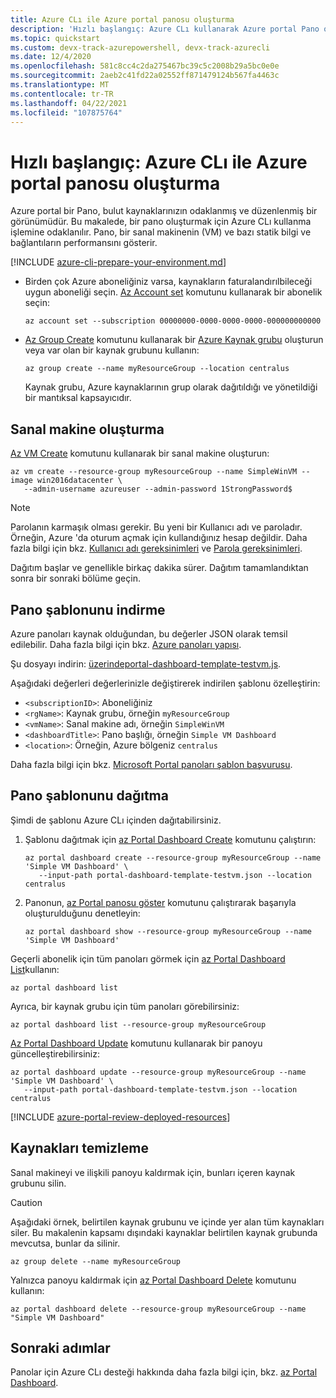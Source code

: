 ```yaml
---
title: Azure CLı ile Azure portal panosu oluşturma
description: 'Hızlı başlangıç: Azure CLı kullanarak Azure portal Pano oluşturmayı öğrenin. Pano, bulut kaynaklarınızın odaklanmış ve düzenlenmiş bir görünümüdür.'
ms.topic: quickstart
ms.custom: devx-track-azurepowershell, devx-track-azurecli
ms.date: 12/4/2020
ms.openlocfilehash: 581c8cc4c2da275467bc39c5c2008b29a5bc0e0e
ms.sourcegitcommit: 2aeb2c41fd22a02552ff871479124b567fa4463c
ms.translationtype: MT
ms.contentlocale: tr-TR
ms.lasthandoff: 04/22/2021
ms.locfileid: "107875764"
---
```

# <a name="quickstart-create-an-azure-portal-dashboard-with-azure-cli"></a>Hızlı başlangıç: Azure CLı ile Azure portal panosu oluşturma

Azure portal bir Pano, bulut kaynaklarınızın odaklanmış ve düzenlenmiş bir görünümüdür. Bu makalede, bir pano oluşturmak için Azure CLı kullanma işlemine odaklanılır.
Pano, bir sanal makinenin (VM) ve bazı statik bilgi ve bağlantıların performansını gösterir.


[!INCLUDE [azure-cli-prepare-your-environment.md](../../includes/azure-cli-prepare-your-environment.md)]

- Birden çok Azure aboneliğiniz varsa, kaynakların faturalandırılbileceği uygun aboneliği seçin.
[Az Account set](/cli/azure/account#az_account_set) komutunu kullanarak bir abonelik seçin:

  ```azurecli
  az account set --subscription 00000000-0000-0000-0000-000000000000
  ```

- [Az Group Create](/cli/azure/group#az_group_create) komutunu kullanarak bir [Azure Kaynak grubu](../azure-resource-manager/management/overview.md) oluşturun veya var olan bir kaynak grubunu kullanın:

  ```azurecli
  az group create --name myResourceGroup --location centralus
  ```

   Kaynak grubu, Azure kaynaklarının grup olarak dağıtıldığı ve yönetildiği bir mantıksal kapsayıcıdır.

## <a name="create-a-virtual-machine"></a>Sanal makine oluşturma

[Az VM Create](/cli/azure/vm#az_vm_create) komutunu kullanarak bir sanal makine oluşturun:

```azurecli
az vm create --resource-group myResourceGroup --name SimpleWinVM --image win2016datacenter \
   --admin-username azureuser --admin-password 1StrongPassword$
```

> [!Note]
> Parolanın karmaşık olması gerekir.
> Bu yeni bir Kullanıcı adı ve paroladır.
> Örneğin, Azure 'da oturum açmak için kullandığınız hesap değildir.
> Daha fazla bilgi için bkz. [Kullanıcı adı gereksinimleri](../virtual-machines/windows/faq.md#what-are-the-username-requirements-when-creating-a-vm) ve [Parola gereksinimleri](../virtual-machines/windows/faq.md#what-are-the-password-requirements-when-creating-a-vm).

Dağıtım başlar ve genellikle birkaç dakika sürer.
Dağıtım tamamlandıktan sonra bir sonraki bölüme geçin.

## <a name="download-the-dashboard-template"></a>Pano şablonunu indirme

Azure panoları kaynak olduğundan, bu değerler JSON olarak temsil edilebilir.
Daha fazla bilgi için bkz. [Azure panoları yapısı](./azure-portal-dashboards-structure.md).

Şu dosyayı indirin: [ üzerindeportal-dashboard-template-testvm.js](https://raw.githubusercontent.com/Azure/azure-docs-powershell-samples/master/azure-portal/portal-dashboard-template-testvm.json).

Aşağıdaki değerleri değerlerinizle değiştirerek indirilen şablonu özelleştirin:

* `<subscriptionID>`: Aboneliğiniz
* `<rgName>`: Kaynak grubu, örneğin `myResourceGroup`
* `<vmName>`: Sanal makine adı, örneğin `SimpleWinVM`
* `<dashboardTitle>`: Pano başlığı, örneğin `Simple VM Dashboard`
* `<location>`: Örneğin, Azure bölgeniz `centralus`

Daha fazla bilgi için bkz. [Microsoft Portal panoları şablon başvurusu](/azure/templates/microsoft.portal/dashboards).

## <a name="deploy-the-dashboard-template"></a>Pano şablonunu dağıtma

Şimdi de şablonu Azure CLı içinden dağıtabilirsiniz.

1. Şablonu dağıtmak için [az Portal Dashboard Create](/cli/azure/portal/dashboard#az_portal_dashboard_create) komutunu çalıştırın:

   ```azurecli
   az portal dashboard create --resource-group myResourceGroup --name 'Simple VM Dashboard' \
      --input-path portal-dashboard-template-testvm.json --location centralus
   ```

1. Panonun, [az Portal panosu göster](/cli/azure/portal/dashboard#az_portal_dashboard_show) komutunu çalıştırarak başarıyla oluşturulduğunu denetleyin:

   ```azurecli
   az portal dashboard show --resource-group myResourceGroup --name 'Simple VM Dashboard'
   ```

Geçerli abonelik için tüm panoları görmek için [az Portal Dashboard List](/cli/azure/portal/dashboard#az_portal_dashboard_list)kullanın:

```azurecli
az portal dashboard list
```

Ayrıca, bir kaynak grubu için tüm panoları görebilirsiniz:

```azurecli
az portal dashboard list --resource-group myResourceGroup
```

[Az Portal Dashboard Update](/cli/azure/portal/dashboard#az_portal_dashboard_update) komutunu kullanarak bir panoyu güncelleştirebilirsiniz:

```azurecli
az portal dashboard update --resource-group myResourceGroup --name 'Simple VM Dashboard' \
   --input-path portal-dashboard-template-testvm.json --location centralus
```

[!INCLUDE [azure-portal-review-deployed-resources](../../includes/azure-portal-review-deployed-resources.md)]

## <a name="clean-up-resources"></a>Kaynakları temizleme

Sanal makineyi ve ilişkili panoyu kaldırmak için, bunları içeren kaynak grubunu silin.

> [!CAUTION]
> Aşağıdaki örnek, belirtilen kaynak grubunu ve içinde yer alan tüm kaynakları siler.
> Bu makalenin kapsamı dışındaki kaynaklar belirtilen kaynak grubunda mevcutsa, bunlar da silinir.

```azurecli
az group delete --name myResourceGroup
```

Yalnızca panoyu kaldırmak için [az Portal Dashboard Delete](/cli/azure/portal/dashboard#az_portal_dashboard_delete) komutunu kullanın:

```azurecli
az portal dashboard delete --resource-group myResourceGroup --name "Simple VM Dashboard"
```

## <a name="next-steps"></a>Sonraki adımlar

Panolar için Azure CLı desteği hakkında daha fazla bilgi için, bkz. [az Portal Dashboard](/cli/azure/portal/dashboard).
